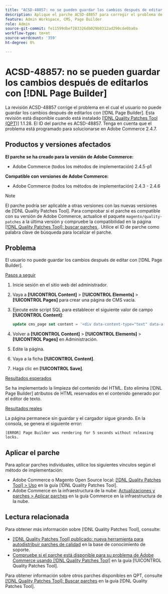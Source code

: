 ```yaml
---
title: "ACSD-48857: no se pueden guardar los cambios después de editar con  [!DNL Page Builder]"
description: Aplique el parche ACSD-48857 para corregir el problema de Adobe Commerce en el que el usuario no puede guardar los cambios después de editar con  [!DNL Page Builder].
feature: Admin Workspace, CMS, Page Builder
role: Admin
source-git-commit: fe11599dbef283326db029b0312ad290cde0ba0a
workflow-type: tm+mt
source-wordcount: '359'
ht-degree: 0%

---
```


# ACSD-48857: no se pueden guardar los cambios después de editarlos con [!DNL Page Builder]

La revisión ACSD-48857 corrige el problema en el cual el usuario no puede guardar los cambios después de editarlos con [!DNL Page Builder]. Esta revisión está disponible cuando está instalado [[!DNL Quality Patches Tool (QPT)]](https://experienceleague.adobe.com/en/docs/commerce-knowledge-base/kb/announcements/commerce-announcements/magento-quality-patches-released-new-tool-to-self-serve-quality-patches) 1.1.28. El ID del parche es ACSD-48857. Tenga en cuenta que el problema está programado para solucionarse en Adobe Commerce 2.4.7.

## Productos y versiones afectados

**El parche se ha creado para la versión de Adobe Commerce:**

* Adobe Commerce (todos los métodos de implementación) 2.4.5-p1

**Compatible con versiones de Adobe Commerce:**

* Adobe Commerce (todos los métodos de implementación) 2.4.3 - 2.4.6

>[!NOTE]
>
>El parche podría ser aplicable a otras versiones con las nuevas versiones de [!DNL Quality Patches Tool]. Para comprobar si el parche es compatible con su versión de Adobe Commerce, actualice el paquete `magento/quality-patches` a la última versión y compruebe la compatibilidad en la página [[!DNL Quality Patches Tool]: buscar parches ](https://experienceleague.adobe.com/tools/commerce-quality-patches/index.html). Utilice el ID de parche como palabra clave de búsqueda para localizar el parche.

## Problema

El usuario no puede guardar los cambios después de editar con [!DNL Page Builder].

<u>Pasos a seguir</u>

1. Inicie sesión en el sitio web del administrador.
1. Vaya a **[!UICONTROL Content]** > **[!UICONTROL Elements]** > **[!UICONTROL Pages]** para crear una página de CMS vacía.
1. Ejecute este script SQL para establecer el siguiente valor de campo **[!UICONTROL Content]**:

   ```SQL
   update cms_page set content = '<div data-content-type="text" data-appearance="default" data-element="main"><h4 style="text-align: center;" contenteditable="true" data-placeholder="Edit Heading Text" data-content-type="heading" data-appearance="default" data-element="main">THE RULES</h4></div>' where page_id=8;
   ```

1. Volver a **[!UICONTROL Content]** > **[!UICONTROL Elements]** > **[!UICONTROL Pages]** en Administración.
1. Edite la página.
1. Vaya a la ficha **[!UICONTROL Content]**.
1. Haga clic en **[!UICONTROL Save]**.

<u>Resultados esperados</u>

Se ha implementado la limpieza del contenido del HTML. Esto elimina [!DNL Page Builder] atributos de HTML reservados en el contenido generado por el editor de texto.

<u>Resultados reales</u>

La página permanece sin guardar y el cargador sigue girando. En la consola, se genera el siguiente error:

```
[ERROR] Page Builder was rendering for 5 seconds without releasing locks.
```

## Aplicar el parche

Para aplicar parches individuales, utilice los siguientes vínculos según el método de implementación:

* Adobe Commerce o Magento Open Source local: [[!DNL Quality Patches Tool] > Uso](/help/tools/quality-patches-tool/usage.md) en la guía [!DNL Quality Patches Tool].
* Adobe Commerce en la infraestructura de la nube: [Actualizaciones y parches > Aplicar parches](https://experienceleague.adobe.com/docs/commerce-cloud-service/user-guide/develop/upgrade/apply-patches.html) en la guía Commerce en la infraestructura de la nube.

## Lectura relacionada

Para obtener más información sobre [!DNL Quality Patches Tool], consulte:

* [[!DNL Quality Patches Tool] publicado: nueva herramienta para autodistribuir parches de calidad](https://experienceleague.adobe.com/en/docs/commerce-knowledge-base/kb/announcements/commerce-announcements/magento-quality-patches-released-new-tool-to-self-serve-quality-patches) en la base de conocimiento de soporte.
* [Compruebe si el parche está disponible para su problema de Adobe Commerce usando [!DNL Quality Patches Tool]](/help/tools/quality-patches-tool/patches-available-in-qpt/check-patch-for-magento-issue-with-magento-quality-patches.md) en la guía [!UICONTROL Quality Patches Tool].


Para obtener información sobre otros parches disponibles en QPT, consulte [[!DNL Quality Patches Tool]: Buscar parches](https://experienceleague.adobe.com/tools/commerce-quality-patches/index.html) en la guía [!DNL Quality Patches Tool].
